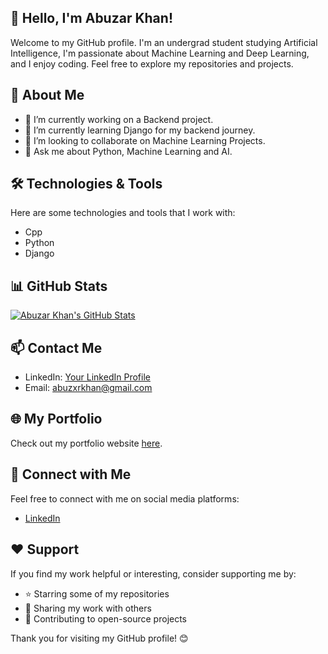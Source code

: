 ## 👋 Hello, I'm Abuzar Khan!

Welcome to my GitHub profile. I'm an undergrad student studying Artificial Intelligence, I'm passionate about Machine Learning and Deep Learning, and I enjoy coding. Feel free to explore my repositories and projects.

## 🚀 About Me

- 🔭 I’m currently working on a Backend project.
- 🌱 I’m currently learning Django for my backend journey.
- 👯 I’m looking to collaborate on Machine Learning Projects.
- 💬 Ask me about Python, Machine Learning and AI.

## 🛠️ Technologies & Tools

Here are some technologies and tools that I work with:

- Cpp
- Python
- Django

## 📊 GitHub Stats

[![Abuzar Khan's GitHub Stats](https://github-readme-stats.vercel.app/api?username=abuzxrkhan&show_icons=true&count_private=true&hide=contribs,prs)](https://github.com/abuzxrkhan)
## 📫 Contact Me

- LinkedIn: [Your LinkedIn Profile](https://www.linkedin.com/in/abuzarkhanai/)
- Email: abuzxrkhan@gmail.com

## 🌐 My Portfolio

Check out my portfolio website [here](https://my-portfolio-website.com).

## 🤝 Connect with Me

Feel free to connect with me on social media platforms:

- [LinkedIn](https://www.linkedin.com/in/abuzarkhanai/)

## ❤️ Support

If you find my work helpful or interesting, consider supporting me by:

- ⭐️ Starring some of my repositories
- 📣 Sharing my work with others
- 🚀 Contributing to open-source projects

Thank you for visiting my GitHub profile! 😊
